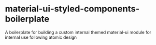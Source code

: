 # material-ui-styled-components-boilerplate
A boilerplate for building a custom internal themed material-ui module for internal use following atomic design
